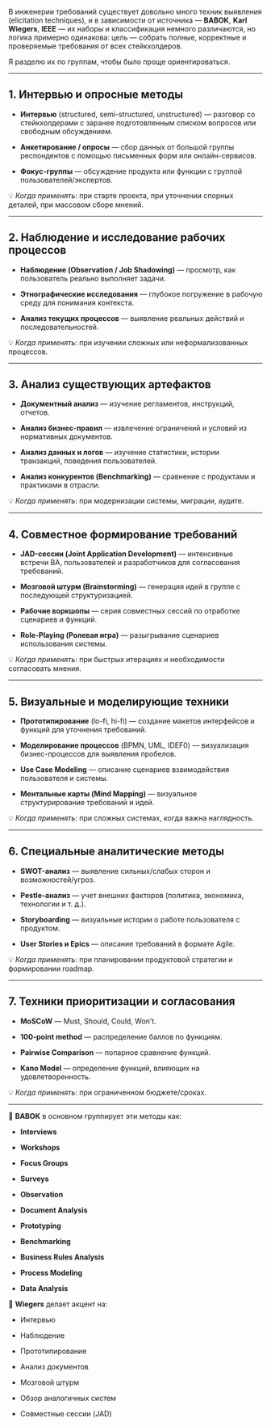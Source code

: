 В инженерии требований существует довольно много техник выявления (elicitation techniques), и в зависимости от источника — **BABOK**, **Karl Wiegers**, **IEEE** — их наборы и классификация немного различаются, но логика примерно одинакова: цель — собрать полные, корректные и проверяемые требования от всех стейкхолдеров.

Я разделю их по группам, чтобы было проще ориентироваться.

---

## **1. Интервью и опросные методы**

- **Интервью** (structured, semi-structured, unstructured) — разговор со стейкхолдерами с заранее подготовленным списком вопросов или свободным обсуждением.
    
- **Анкетирование / опросы** — сбор данных от большой группы респондентов с помощью письменных форм или онлайн-сервисов.
    
- **Фокус-группы** — обсуждение продукта или функции с группой пользователей/экспертов.
    

💡 _Когда применять_: при старте проекта, при уточнении спорных деталей, при массовом сборе мнений.

---

## **2. Наблюдение и исследование рабочих процессов**

- **Наблюдение (Observation / Job Shadowing)** — просмотр, как пользователь реально выполняет задачи.
    
- **Этнографические исследования** — глубокое погружение в рабочую среду для понимания контекста.
    
- **Анализ текущих процессов** — выявление реальных действий и последовательностей.
    

💡 _Когда применять_: при изучении сложных или неформализованных процессов.

---

## **3. Анализ существующих артефактов**

- **Документный анализ** — изучение регламентов, инструкций, отчетов.
    
- **Анализ бизнес-правил** — извлечение ограничений и условий из нормативных документов.
    
- **Анализ данных и логов** — изучение статистики, истории транзакций, поведения пользователей.
    
- **Анализ конкурентов (Benchmarking)** — сравнение с продуктами и практиками в отрасли.
    

💡 _Когда применять_: при модернизации системы, миграции, аудите.

---

## **4. Совместное формирование требований**

- **JAD-сессии (Joint Application Development)** — интенсивные встречи BA, пользователей и разработчиков для согласования требований.
    
- **Мозговой штурм (Brainstorming)** — генерация идей в группе с последующей структуризацией.
    
- **Рабочие воркшопы** — серия совместных сессий по отработке сценариев и функций.
    
- **Role-Playing (Ролевая игра)** — разыгрывание сценариев использования системы.
    

💡 _Когда применять_: при быстрых итерациях и необходимости согласовать мнения.

---

## **5. Визуальные и моделирующие техники**

- **Прототипирование** (lo-fi, hi-fi) — создание макетов интерфейсов и функций для уточнения требований.
    
- **Моделирование процессов** (BPMN, UML, IDEF0) — визуализация бизнес-процессов для выявления пробелов.
    
- **Use Case Modeling** — описание сценариев взаимодействия пользователя и системы.
    
- **Ментальные карты (Mind Mapping)** — визуальное структурирование требований и идей.
    

💡 _Когда применять_: при сложных системах, когда важна наглядность.

---

## **6. Специальные аналитические методы**

- **SWOT-анализ** — выявление сильных/слабых сторон и возможностей/угроз.
    
- **Pestle-анализ** — учет внешних факторов (политика, экономика, технологии и т. д.).
    
- **Storyboarding** — визуальные истории о работе пользователя с продуктом.
    
- **User Stories и Epics** — описание требований в формате Agile.
    

💡 _Когда применять_: при планировании продуктовой стратегии и формировании roadmap.

---

## **7. Техники приоритизации и согласования**

- **MoSCoW** — Must, Should, Could, Won’t.
    
- **100-point method** — распределение баллов по функциям.
    
- **Pairwise Comparison** — попарное сравнение функций.
    
- **Kano Model** — определение функций, влияющих на удовлетворенность.
    

💡 _Когда применять_: при ограниченном бюджете/сроках.

---

📌 **BABOK** в основном группирует эти методы как:

- **Interviews**
    
- **Workshops**
    
- **Focus Groups**
    
- **Surveys**
    
- **Observation**
    
- **Document Analysis**
    
- **Prototyping**
    
- **Benchmarking**
    
- **Business Rules Analysis**
    
- **Process Modeling**
    
- **Data Analysis**
    

📌 **Wiegers** делает акцент на:

- Интервью
    
- Наблюдение
    
- Прототипирование
    
- Анализ документов
    
- Мозговой штурм
    
- Обзор аналогичных систем
    
- Совместные сессии (JAD)